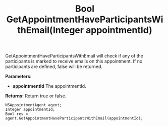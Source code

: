 ﻿---
uid: crmscript_ref_NSAppointmentAgent_GetAppointmentHaveParticipantsWithEmail
title: Bool GetAppointmentHaveParticipantsWithEmail(Integer appointmentId)
intellisense: NSAppointmentAgent.GetAppointmentHaveParticipantsWithEmail
keywords: NSAppointmentAgent, GetAppointmentHaveParticipantsWithEmail
so.topic: reference
---

GetAppointmentHaveParticipantsWithEmail will check if any of the participants is marked to receive emails on this appointment. If no participants are defined, false will be returned.

**Parameters:**
 - **appointmentId** The appointmentId.

**Returns:** Return true or false.

```crmscript
NSAppointmentAgent agent;
Integer appointmentId;
Bool res = agent.GetAppointmentHaveParticipantsWithEmail(appointmentId);
```

